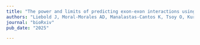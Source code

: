 ```yaml
---
title: "The power and limits of predicting exon-exon interactions using protein 3D structures"
authors: "Liebold J, Moral-Morales AD, Manalastas-Cantos K, Tsoy O, Kurtz S, **Baumbach J**S, and **Newaz K**"
journal: "bioRxiv"
pub_date: "2025"

---
```

